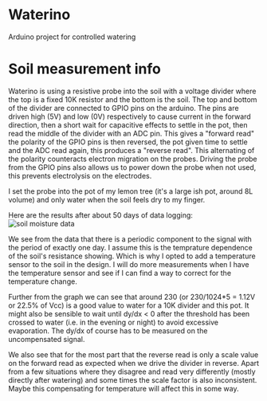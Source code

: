 # Waterino
Arduino project for controlled watering

# Soil measurement info
Waterino is using a resistive probe into the soil with a voltage divider where the top is a fixed 10K resistor and the bottom is the soil. The top and bottom of the divider are connected to GPIO pins on the arduino. The pins are driven high (5V) and low (0V) respectively to cause current in the forward direction, then a short wait for capacitive effects to settle in the pot, then read the middle of the divider with an ADC pin. This gives a "forward read" the polarity of the GPIO pins is then reversed, the pot given time to settle and the ADC read again, this produces a "reverse read". This alternating of the polarity counteracts electron migration on the probes. Driving the probe from the GPIO pins also allows us to power down the probe when not used, this prevents electrolysis on the electrodes. 

I set the probe into the pot of my lemon tree (it's a large ish pot, around 8L volume) and only water when the soil feels dry to my finger.

Here are the results after about 50 days of data logging:
![soil moisture data](https://i.imgur.com/b55JZJn.png)

We see from the data that there is a periodic component to the signal with the period of exactly one day. I assume this is the temprature dependence of the soil's resistance showing. Which is why I opted to add a temperature sensor to the soil in the design. I will do more measurements when I have the temperature sensor and see if I can find a way to correct for the temperature change. 

Further from the graph we can see that around 230 (or 230/1024*5 = 1.12V or 22.5% of Vcc) is a good value to water for a 10K divider and this pot. It might also be sensible to wait until dy/dx < 0 after the threshold has been crossed to water (i.e. in the evening or night) to avoid excessive evaporation. The dy/dx of course has to be measured on the uncompensated signal.

We also see that for the most part that the reverse read is only a scale value on the forward read as expected when we drive the divider in reverse. Apart from a few situations where they disagree and read very differently (mostly directly after watering) and some times the scale factor is also inconsistent. Maybe this compensating for temperature will affect this in some way. 


